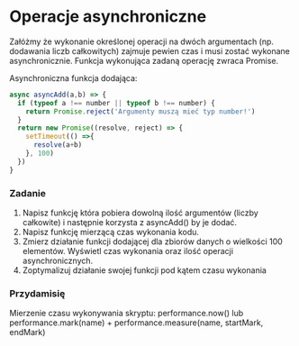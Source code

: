 # Operacje asynchroniczne

Załóżmy że wykonanie określonej operacji na dwóch argumentach (np. dodawania liczb całkowitych) zajmuje pewien czas i musi zostać wykonane asynchronicznie.
Funkcja wykonująca zadaną operację zwraca Promise.

Asynchroniczna funkcja dodająca:  
```Javascript
async asyncAdd(a,b) => {
  if (typeof a !== number || typeof b !== number) {
    return Promise.reject('Argumenty muszą mieć typ number!')
  }
  return new Promise((resolve, reject) => {
    setTimeout(() =>{
      resolve(a+b)
    }, 100)
  })
}
```

### Zadanie
1. Napisz funkcję która pobiera dowolną ilość argumentów (liczby całkowite) i następnie korzysta z asyncAdd() by je dodać.
1. Napisz funkcję mierzącą czas wykonania kodu.
1. Zmierz działanie funkcji dodającej dla zbiorów danych o wielkości 100 elementów. Wyświetl czas wykonania oraz ilość operacji asynchronicznych.
1. Zoptymalizuj działanie swojej funkcji pod kątem czasu wykonania 

### Przydamisię
Mierzenie czasu wykonywania skryptu: performance.now() lub performance.mark(name) + performance.measure(name, startMark, endMark)